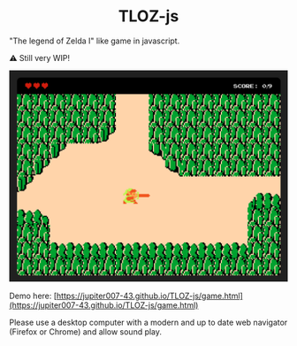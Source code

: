 <h1 align="center">TLOZ-js</h1>

"The legend of Zelda I" like game in javascript.

⚠ Still very WIP!

![Preview of TLOZ-js](screenshot.png)

Demo here: [https://jupiter007-43.github.io/TLOZ-js/game.html](https://jupiter007-43.github.io/TLOZ-js/game.html)

Please use a desktop computer with a modern and up to date web navigator (Firefox or Chrome) and allow sound play.
